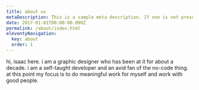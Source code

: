 ```yaml
---
title: about us
metaDescription: This is a sample meta description. If one is not present in your page/post's front matter, the default metadata.desciption will be used instead.
date: 2017-01-01T00:00:00.000Z
permalink: /about/index.html
eleventyNavigation:
  key: about
  order: 1
---
```


hi, isaac here. i am a graphic designer who has been at it
for about a decade. i am a self-taught developer and an avid fan of the no-code thing.
at this point my focus is to do meaningful work for myself and work with good people.